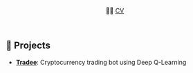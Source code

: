 <div align="center">
  <p align="center">
    💁‍♂️ <a href="https://tcornille.github.io">CV</a>
  </p>
</div>
<br/>

## 💼 Projects

* [**Tradee**](https://github.com/tco89/tradee): Cryptocurrency trading bot using Deep Q-Learning

<!--
**tco89/tco89** is a ✨ _special_ ✨ repository because its `README.md` (this file) appears on your GitHub profile.

Here are some ideas to get you started:

- 🔭 I’m currently working on ...
- 🌱 I’m currently learning ...
- 👯 I’m looking to collaborate on ...
- 🤔 I’m looking for help with ...
- 💬 Ask me about ...
- 📫 How to reach me: ...
- 😄 Pronouns: ...
- ⚡ Fun fact: ...
-->
